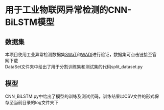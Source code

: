 # 用于工业物联网异常检测的CNN-BiLSTM模型

## 数据集
本项目使用工业异常检测数据集[SWaT](https://itrust.sutd.edu.sg/itrust-labs-home/itrust-labs_swat/)和[WADI](https://itrust.sutd.edu.sg/itrust-labs-home/itrust-labs_wadi/)进行验证，数据集可点击链接至官网下载  
DataSet文件夹中给出了用于分割训练集和测试集的代码split_dataset.py

## 模型
CNN_BiLSTM.py中给出了模型的训练及测试代码，训练结果以CSV文件的形式保存至当前目录的log文件夹下